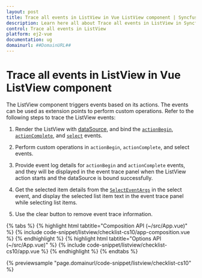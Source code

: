 ```yaml
---
layout: post
title: Trace all events in ListView in Vue ListView component | Syncfusion
description: Learn here all about Trace all events in ListView in Syncfusion Vue ListView component of Syncfusion Essential JS 2 and more.
control: Trace all events in ListView 
platform: ej2-vue
documentation: ug
domainurl: ##DomainURL##
---
```


# Trace all events in ListView in Vue ListView component

The ListView component triggers events based on its actions. The events can be used as extension points to perform custom operations. Refer to the following steps to trace the ListView events:

1. Render the ListView with [dataSource](https://ej2.syncfusion.com/vue/documentation/api/list-view/#datasource), and bind the [`actionBegin`](https://ej2.syncfusion.com/vue/documentation/api/list-view/#actionbegin), [`actionComplete`](https://ej2.syncfusion.com/vue/documentation/api/list-view/#actioncomplete), and [`select`](https://ej2.syncfusion.com/vue/documentation/api/list-view/#select) events.

2. Perform custom operations in `actionBegin`, `actionComplete`, and select events.

3. Provide event log details for `actionBegin` and `actionComplete` events, and they will be displayed in the event trace panel when the ListView action starts and the dataSource is bound successfully.

4. Get the selected item details from the [`SelectEventArgs`](https://ej2.syncfusion.com/vue/documentation/api/list-view/selectEventArgs/) in the select event, and display the selected list item text in the event trace panel while selecting list items.

5. Use the clear button to remove event trace information.

{% tabs %}
{% highlight html tabtitle="Composition API (~/src/App.vue)" %}
{% include code-snippet/listview/checklist-cs10/app-composition.vue %}
{% endhighlight %}
{% highlight html tabtitle="Options API (~/src/App.vue)" %}
{% include code-snippet/listview/checklist-cs10/app.vue %}
{% endhighlight %}
{% endtabs %}
        
{% previewsample "page.domainurl/code-snippet/listview/checklist-cs10" %}